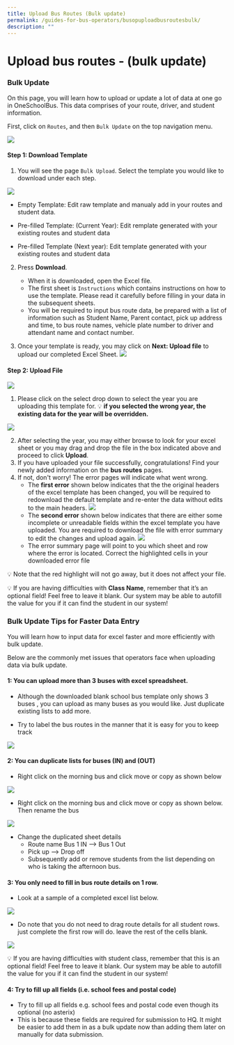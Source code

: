 ```yaml
---
title: Upload Bus Routes (Bulk update)
permalink: /guides-for-bus-operators/busopuploadbusroutesbulk/
description: ""
---
```

# Upload bus routes - (bulk update)



### Bulk Update

On this page, you will learn how to upload or update a lot of data at one go in OneSchoolBus. This data comprises of your route, driver, and student information.

First, click on `Routes`, and then `Bulk Update` on the top navigation menu.

![](/images/Operator/busopbulkupdate.png)

#### Step 1: Download Template

1. You will see the page `Bulk Upload`. Select the template you would like to download under each step.

![](/images/Operator/bus%20op%20download%20template%20v3.png)
- Empty Template: Edit raw template and manualy add in your routes and student data.

- Pre-filled Template: (Current Year): Edit remplate generated with your existing routes and student data

- Pre-filled Template (Next year): Edit template generated with your existing routes and student data

2. Press **Download**. 
	- When it is downloaded, open the Excel file.
   - The first sheet is `Instructions` which contains instructions on how to use the template. Please read it carefully before filling in your data in the subsequent sheets.
   - You will be required to input bus route data, be prepared with a list of information such as Student Name, Parent contact, pick up address and time, to bus route names, vehicle plate number to driver and attendant name and contact number.

3. Once your template is ready, you may click on **Next: Upload file** to upload our completed Excel Sheet.
![](/images/Operator/bus%20op%20next:%20upload%20file.png)

#### Step 2: Upload File

![](/images/Operator/bus%20op%20select%20year%20to%20upload.png)

1. Please click on the select drop down to select the year you are uploading this template for. 
💡 **if you selected the wrong year, the existing data for the year will be overridden.**

![](/images/Operator/bus%20op%20drag%20to%20upload.png)

2. After selecting the year, you may either browse to look for your excel sheet or you may drag and drop the file in the box indicated above and proceed to click **Upload**.
3. If you have uploaded your file successfully, congratulations! Find your newly added information on the **bus routes** pages.
4. If not, don't worry! The error pages will indicate what went wrong.
   - The **first error** shown below indicates that the the original headers of the excel template has been changed, you will be required to redownload the default template and re-enter the data without edits to the main headers.
   ![](/images/Operator/bus%20op%20incorrect%20header.png)
   - The **second error** shown below indicates that there are either some incomplete or unreadable fields within the excel template you have uploaded. You are required to download the file with error summary to edit the changes and upload again.
   ![](/images/Operator/bus%20op%20error%20on%20uploaded%20file.png)
   - The error summary page will point to you which sheet and row where the error is located. Correct the highlighted cells in your downloaded error file 

💡  Note that the red highlight will not go away, but it does not affect your file.
 
💡 If you are having difficulties with **Class Name**, remember that it’s an optional field! Feel free to leave it blank. Our system may be able to autofill the value for you if it can find the student in our system!



### Bulk Update Tips for Faster Data Entry 

You will learn how to input data for excel faster and more efficiently with bulk update.

Below are the commonly met issues that operators face when uploading data via bulk update.

#### 1: You can upload more than 3 buses with excel spreadsheet.

- Although the downloaded blank school bus template only shows 3 buses , you can upload as many buses as you would like. Just duplicate existing lists to add more.

- Try to label the bus routes in the manner that it is easy for you to keep track

![](/images/Operator/bus%20ops%20upload%20more%20than%20the%20bus%201%20to%20bus%203%20.png)

#### 2: You can duplicate lists for buses (IN) and (OUT)

- Right click on the morning bus and click move or copy as shown below

![](/images/Operator/bus%20ops%20move%20or%20copy.png)

- Right click on the morning bus and click move or copy as shown below. Then rename the bus

![](/images/Operator/bus%20ops%20rename%20after%20duplicating.png)

- Change the duplicated sheet details
   - Route name Bus 1 IN —> Bus 1 Out
   - Pick up —> Drop off
   - Subsequently add or remove students from the list depending on who is taking the afternoon bus.

#### 3: You only need to fill in bus route details on 1 row.

- Look at a sample of a completed excel list below.

![](/images/Operator/leave%20blank.png)

- Do note that you do not need to drag route details for all student rows. just complete the first row will do. leave the rest of the cells blank.

![](/images/Operator/bus%20ops%20do%20not%20need%20to%20drag%20down.png)

💡 If you are having difficulties with student class, remember that this is an optional field! Feel free to leave it blank. Our system may be able to autofill the value for you if it can find the student in our system!

#### 4: Try to fill up all fields (i.e. school fees and postal code)

- Try to fill up all fields e.g. school fees and postal code even though its optional (no asterix)
- This is because these fields are required for submission to HQ. It might be easier to add them in as a bulk update now than adding them later on manually for data submission.